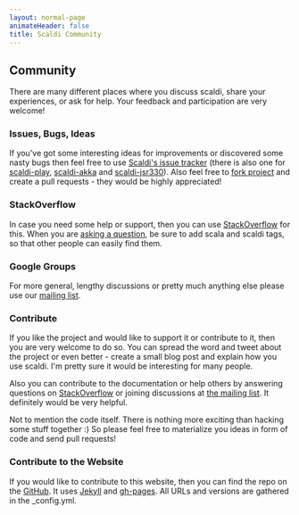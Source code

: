 ```yaml
---
layout: normal-page
animateHeader: false
title: Scaldi Community
---
```


## Community

There are many different places where you discuss scaldi, share your experiences, or ask for help.
Your feedback and participation are very welcome!

### Issues, Bugs, Ideas

If you've got some interesting ideas for improvements or discovered some nasty bugs then feel free to use
[Scaldi's issue tracker]({{site.link.issues.scaldi}})
(there is also one for [scaldi-play]({{site.link.issues.scaldi-play}}), [scaldi-akka]({{site.link.issues.scaldi-akka}}) and [scaldi-jsr330]({{site.link.issues.scaldi-jsr330}})).
Also feel free to [fork project]({{site.link.scaldi-github}}) and create a pull requests - they would be highly appreciated!

### StackOverflow

In case you need some help or support, then you can use [StackOverflow]({{site.link.stack-overflow}}) for this.
When you are [asking a question]({{site.link.stack-overflow-ask}}),
be sure to add <span class="class-name">scala</span> and <span class="class-name">scaldi</span> tags, so that other people can easily find them.

### Google Groups

For more general, lengthy discussions or pretty much anything else please use
our [mailing list]({{site.link.google-groups}}).

### Contribute

If you like the project and would like to support it or contribute to it, then you are very welcome to do so.
You can spread the word and tweet about the project or even better - create a small blog post and explain how you use scaldi.
I'm pretty sure it would be interesting for many people.

Also you can contribute to the documentation or help others by answering questions on
[StackOverflow]({{site.link.stack-overflow}}) or joining discussions at [the mailing list]({{site.link.google-groups}}).
It definitely would be very helpful.

Not to mention the code itself. There is nothing more exciting than hacking some stuff together :)
So please feel free to materialize you ideas in form of code and send pull requests!

### Contribute to the Website

If you would like to contribute to this website, then you can find the repo on the [GitHub]({{site.link.website}}).
It uses [Jekyll]({{site.link.jekyll}}) and [gh-pages]({{site.link.ghpages}}).
All URLs and versions are gathered in the <span class="class-name">_config.yml</span>.